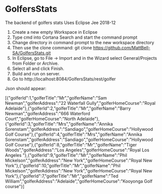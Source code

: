 # GolfersStats
The backend of golfers stats
Uses Eclipse Jee 2018-12

1) Create a new empty Workspace in Eclipse
2) Type cmd into Cortana Search and start the command prompt
3) Change directory in command prompt to the new workspace directory
4) Then use the clone command:   git clone https://github.com/MattBell-SA/GolfersStats.git
5) In Eclipse, go to File -> Import and in the Wizard select General/Projects from Folder or Archive.
6) Select all and click Finish.
7) Build and run on server.
8) Go to http://localhost:8084/GolfersStats/rest/golfer

Json should appear:

[{"golferId":1,"golferTitle":"Mr","golferName":"Sam Newman","golferAddress":"22 Waterfall Gully","golferHomeCourse":"Royal Adelaide"},{"golferId":2,"golferTitle":"Mr","golferName":"Barry Newman","golferAddress":"666 Waterford Court","golferHomeCourse":"North Adelaide"},{"golferId":3,"golferTitle":"Mrs","golferName":"Annika Sorenstam","golferAddress":"Sandiago","golferHomeCourse":"Hollywood Golf Course"},{"golferId":4,"golferTitle":"Mrs","golferName":"Annika Sorenstam","golferAddress":"Sandiago","golferHomeCourse":"Hollywood Golf Course"},{"golferId":8,"golferTitle":"Mr","golferName":"Tiger Woods","golferAddress":"Los Angeles","golferHomeCourse":"Royal Los Angeles "},{"golferId":9,"golferTitle":"Mr","golferName":"Phil Mickelson","golferAddress":"New York","golferHomeCourse":"Royal New York"},{"golferId":10,"golferTitle":"Mr","golferName":"Phil Mickelson","golferAddress":"New York","golferHomeCourse":"Royal New York"},{"golferId":7,"golferTitle":"Mr","golferName":"Ted William","golferAddress":"Adelaide","golferHomeCourse":"Kooyonga Golf course"}]
